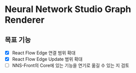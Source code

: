 # Neural Network Studio Graph Renderer

## 목표 기능

- [x] React Flow Edge 연결 범위 확대
- [x] React Flow Edge Update 범위 확대 
- [ ] NNS-Front의 Core에 있는 기능을 연기로 옮길 수 있는 지 검토